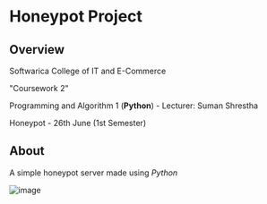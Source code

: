# Honeypot Project
## Overview

Softwarica College of IT and E-Commerce

"Coursework 2"

Programming and Algorithm 1 (**Python**) - Lecturer: Suman Shrestha

Honeypot - 26th June (1st Semester)

## About

A simple honeypot server made using _Python_

![image](https://github.com/Makkkiiii/Honeypot/assets/148240694/8736df73-94cb-4973-9f56-68ed62e746e9)
 



